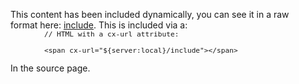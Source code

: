 <p class="instructions">
	This content has been included dynamically, you can see it in a raw format here: <a href="/include">include</a>.  This is included via a:	
	<code>
		// HTML with a cx-url attribute:<br/>		
		&lt;span cx-url=&quot;${server:local}/include&quot;&gt;&lt;/span&gt;
	</code><br/>
	In the source page.
</p>

<style>
	.instructions {
		margin-bottom: 2rem;
		border: 1px solid rgba(var(--accent-light), 25%);
		background: linear-gradient(rgba(var(--accent-dark), 66%), rgba(var(--accent-dark), 33%));
		padding: 1.5rem;
		border-radius: 8px;
	}
	.instructions code {
		font-size: 0.8em;
		background: rgba(var(--accent-light), 12%);
		color: rgb(var(--accent-light));
		border-radius: 4px;
		padding: 0.3em 0.4em;
	}
	.instructions strong {
		color: rgb(var(--accent-light));
	}	
</style>
